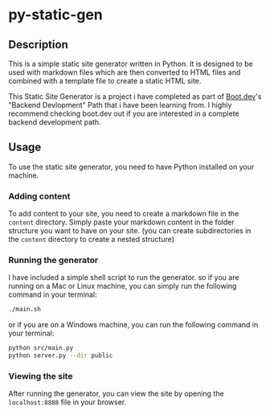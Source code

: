# py-static-gen

## Description
This is a simple static site generator written in Python. 
It is designed to be used with markdown files which are then converted to HTML files and combined with a template file to create a static HTML site.

This Static Site Generator is a project i have completed as part of [Boot.dev](https://boot.dev/)'s "Backend Devlopment" Path that i have been learning from.
I highly recommend checking boot.dev out if you are interested in a complete backend development path.

## Usage
To use the static site generator, you need to have Python installed on your machine.

### Adding content
To add content to your site, you need to create a markdown file in the `content` directory.
Simply paste your markdown content in the folder structure you want to have on your site.
(you can create subdirectories in the `content` directory to create a nested structure)

### Running the generator
I have included a simple shell script to run the generator.
so if you are running on a Mac or Linux machine, you can simply run the following command in your terminal:
```bash
./main.sh
```
or if you are on a Windows machine, you can run the following command in your terminal:
```bash
python src/main.py
python server.py --dir public
```

### Viewing the site
After running the generator, you can view the site by opening the `localhost:8888` file in your browser.



